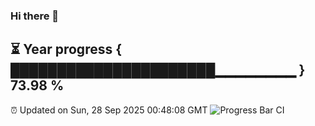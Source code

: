 ### Hi there 👋
⏳ Year progress { ██████████████████████▁▁▁▁▁▁▁▁ } 73.98 %
---
⏰ Updated on Sun, 28 Sep 2025 00:48:08 GMT
![Progress Bar CI](https://github.com/Moyi321/Moyi321/workflows/Progress%20Bar%20CI/badge.svg)
